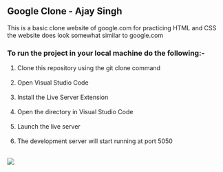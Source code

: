 ## Google Clone - Ajay Singh
<p>This is a basic clone website of google.com for practicing HTML and CSS the website does look somewhat similar to google.com </p>

### To run the project in your local machine do the following:-
<ol>
  <li>Clone this repository using the git clone command</li>
  <br>
  <li>Open Visual Studio Code</li>
  <br>
  <li>Install the Live Server Extension</li>
  <br>
  <li>Open the directory in Visual Studio Code</li>
  <br>
  <li>Launch the live server</li>
  <br>
  <li>The development server will start running at port 5050</li>
</ol>
<br>
<img src="https://github.com/user-attachments/assets/a6640214-8954-43a7-b6f9-88e98ed42ea9">
